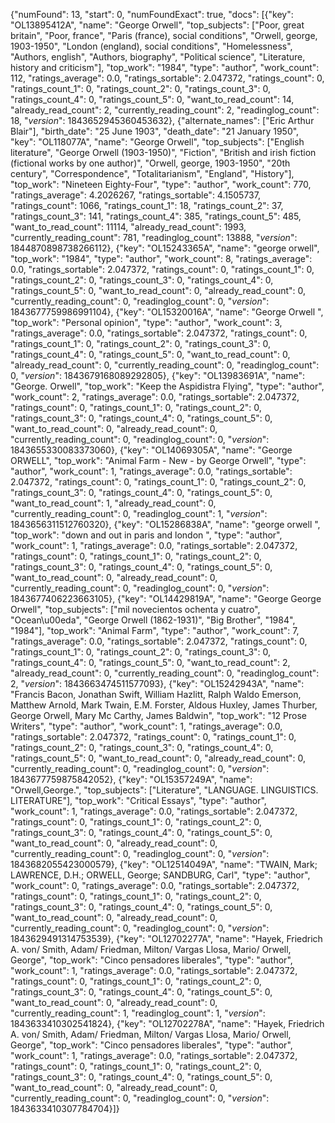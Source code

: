 {"numFound": 13, "start": 0, "numFoundExact": true, "docs": [{"key": "OL13895412A", "name": "George Orwell", "top_subjects": ["Poor, great britain", "Poor, france", "Paris (france), social conditions", "Orwell, george, 1903-1950", "London (england), social conditions", "Homelessness", "Authors, english", "Authors, biography", "Political science", "Literature, history and criticism"], "top_work": "1984", "type": "author", "work_count": 112, "ratings_average": 0.0, "ratings_sortable": 2.047372, "ratings_count": 0, "ratings_count_1": 0, "ratings_count_2": 0, "ratings_count_3": 0, "ratings_count_4": 0, "ratings_count_5": 0, "want_to_read_count": 14, "already_read_count": 2, "currently_reading_count": 2, "readinglog_count": 18, "_version_": 1843652945360453632}, {"alternate_names": ["Eric Arthur Blair"], "birth_date": "25 June 1903", "death_date": "21 January 1950", "key": "OL118077A", "name": "George Orwell", "top_subjects": ["English literature", "George Orwell (1903-1950)", "Fiction", "British and irish fiction (fictional works by one author)", "Orwell, george, 1903-1950", "20th century", "Correspondence", "Totalitarianism", "England", "History"], "top_work": "Nineteen Eighty-Four", "type": "author", "work_count": 770, "ratings_average": 4.2026267, "ratings_sortable": 4.1505737, "ratings_count": 1066, "ratings_count_1": 18, "ratings_count_2": 37, "ratings_count_3": 141, "ratings_count_4": 385, "ratings_count_5": 485, "want_to_read_count": 11114, "already_read_count": 1993, "currently_reading_count": 781, "readinglog_count": 13888, "_version_": 1844870898738266112}, {"key": "OL15243365A", "name": "george orwell", "top_work": "1984", "type": "author", "work_count": 8, "ratings_average": 0.0, "ratings_sortable": 2.047372, "ratings_count": 0, "ratings_count_1": 0, "ratings_count_2": 0, "ratings_count_3": 0, "ratings_count_4": 0, "ratings_count_5": 0, "want_to_read_count": 0, "already_read_count": 0, "currently_reading_count": 0, "readinglog_count": 0, "_version_": 1843677759986991104}, {"key": "OL15320016A", "name": "George Orwell ", "top_work": "Personal opinion", "type": "author", "work_count": 3, "ratings_average": 0.0, "ratings_sortable": 2.047372, "ratings_count": 0, "ratings_count_1": 0, "ratings_count_2": 0, "ratings_count_3": 0, "ratings_count_4": 0, "ratings_count_5": 0, "want_to_read_count": 0, "already_read_count": 0, "currently_reading_count": 0, "readinglog_count": 0, "_version_": 1843679168089292805}, {"key": "OL13983691A", "name": "George. Orwell", "top_work": "Keep the Aspidistra Flying", "type": "author", "work_count": 2, "ratings_average": 0.0, "ratings_sortable": 2.047372, "ratings_count": 0, "ratings_count_1": 0, "ratings_count_2": 0, "ratings_count_3": 0, "ratings_count_4": 0, "ratings_count_5": 0, "want_to_read_count": 0, "already_read_count": 0, "currently_reading_count": 0, "readinglog_count": 0, "_version_": 1843655330083373060}, {"key": "OL14069305A", "name": "George ORWELL", "top_work": "Animal Farm - New - by George Orwell", "type": "author", "work_count": 1, "ratings_average": 0.0, "ratings_sortable": 2.047372, "ratings_count": 0, "ratings_count_1": 0, "ratings_count_2": 0, "ratings_count_3": 0, "ratings_count_4": 0, "ratings_count_5": 0, "want_to_read_count": 1, "already_read_count": 0, "currently_reading_count": 0, "readinglog_count": 1, "_version_": 1843656311512760320}, {"key": "OL15286838A", "name": "george orwell ", "top_work": "down and out in paris and london ", "type": "author", "work_count": 1, "ratings_average": 0.0, "ratings_sortable": 2.047372, "ratings_count": 0, "ratings_count_1": 0, "ratings_count_2": 0, "ratings_count_3": 0, "ratings_count_4": 0, "ratings_count_5": 0, "want_to_read_count": 0, "already_read_count": 0, "currently_reading_count": 0, "readinglog_count": 0, "_version_": 1843677406223663105}, {"key": "OL14429819A", "name": "George George Orwell", "top_subjects": ["mil novecientos ochenta y cuatro", "Ocean\u00eda", "George Orwell (1862-1931)", "Big Brother", "1984", "1984"], "top_work": "Animal Farm", "type": "author", "work_count": 7, "ratings_average": 0.0, "ratings_sortable": 2.047372, "ratings_count": 0, "ratings_count_1": 0, "ratings_count_2": 0, "ratings_count_3": 0, "ratings_count_4": 0, "ratings_count_5": 0, "want_to_read_count": 2, "already_read_count": 0, "currently_reading_count": 0, "readinglog_count": 2, "_version_": 1843663474511577093}, {"key": "OL15242943A", "name": "Francis Bacon, Jonathan Swift, William Hazlitt, Ralph Waldo Emerson, Matthew Arnold, Mark Twain, E.M. Forster, Aldous Huxley, James Thurber, George Orwell, Mary Mc Carthy, James Baldwin", "top_work": "12 Prose Writers", "type": "author", "work_count": 1, "ratings_average": 0.0, "ratings_sortable": 2.047372, "ratings_count": 0, "ratings_count_1": 0, "ratings_count_2": 0, "ratings_count_3": 0, "ratings_count_4": 0, "ratings_count_5": 0, "want_to_read_count": 0, "already_read_count": 0, "currently_reading_count": 0, "readinglog_count": 0, "_version_": 1843677759875842052}, {"key": "OL15357249A", "name": "Orwell,George.", "top_subjects": ["Literature", "LANGUAGE. LINGUISTICS. LITERATURE"], "top_work": "Critical Essays", "type": "author", "work_count": 1, "ratings_average": 0.0, "ratings_sortable": 2.047372, "ratings_count": 0, "ratings_count_1": 0, "ratings_count_2": 0, "ratings_count_3": 0, "ratings_count_4": 0, "ratings_count_5": 0, "want_to_read_count": 0, "already_read_count": 0, "currently_reading_count": 0, "readinglog_count": 0, "_version_": 1843682055423000579}, {"key": "OL12514049A", "name": "TWAIN, Mark; LAWRENCE, D.H.; ORWELL, George; SANDBURG, Carl", "type": "author", "work_count": 0, "ratings_average": 0.0, "ratings_sortable": 2.047372, "ratings_count": 0, "ratings_count_1": 0, "ratings_count_2": 0, "ratings_count_3": 0, "ratings_count_4": 0, "ratings_count_5": 0, "want_to_read_count": 0, "already_read_count": 0, "currently_reading_count": 0, "readinglog_count": 0, "_version_": 1843629491314753539}, {"key": "OL12702277A", "name": "Hayek, Friedrich A. von/ Smith, Adam/ Friedman, Milton/ Vargas Llosa, Mario/ Orwell, George", "top_work": "Cinco pensadores liberales", "type": "author", "work_count": 1, "ratings_average": 0.0, "ratings_sortable": 2.047372, "ratings_count": 0, "ratings_count_1": 0, "ratings_count_2": 0, "ratings_count_3": 0, "ratings_count_4": 0, "ratings_count_5": 0, "want_to_read_count": 0, "already_read_count": 0, "currently_reading_count": 1, "readinglog_count": 1, "_version_": 1843633410302541824}, {"key": "OL12702278A", "name": "Hayek, Friedrich A. von/ Smith, Adam/ Friedman, Milton/ Vargas Llosa, Mario/ Orwell, George", "top_work": "Cinco pensadores liberales", "type": "author", "work_count": 1, "ratings_average": 0.0, "ratings_sortable": 2.047372, "ratings_count": 0, "ratings_count_1": 0, "ratings_count_2": 0, "ratings_count_3": 0, "ratings_count_4": 0, "ratings_count_5": 0, "want_to_read_count": 0, "already_read_count": 0, "currently_reading_count": 0, "readinglog_count": 0, "_version_": 1843633410307784704}]}